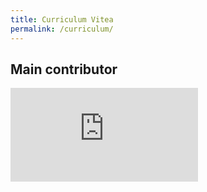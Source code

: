 ```yaml
---
title: Curriculum Vitea
permalink: /curriculum/
---
```


## Main contributor

<embed src="https://santiagohermo.github.io/assets/cv/cv.pdf" type="application/pdf" />

